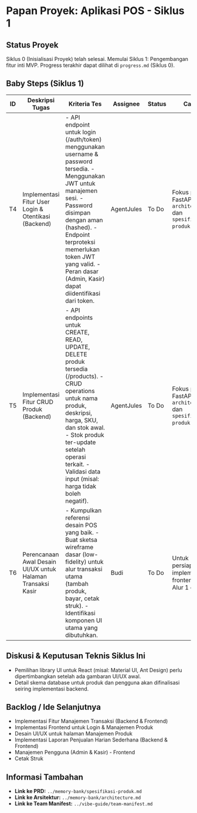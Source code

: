 # Papan Proyek: Aplikasi POS - Siklus 1

## Status Proyek
Siklus 0 (Inisialisasi Proyek) telah selesai. Memulai Siklus 1: Pengembangan fitur inti MVP.
Progress terakhir dapat dilihat di `progress.md` (Siklus 0).

## Baby Steps (Siklus 1)

| ID | Deskripsi Tugas | Kriteria Tes | Assignee | Status | Catatan |
|---|---|---|---|---|---|
| T4 | Implementasi Fitur User Login & Otentikasi (Backend) | - API endpoint untuk login (/auth/token) menggunakan username & password tersedia. - Menggunakan JWT untuk manajemen sesi. - Password disimpan dengan aman (hashed). - Endpoint terproteksi memerlukan token JWT yang valid. - Peran dasar (Admin, Kasir) dapat diidentifikasi dari token. | AgentJules | To Do | Fokus pada FastAPI. Sesuai `architecture.md` dan `spesifikasi-produk.md`. |
| T5 | Implementasi Fitur CRUD Produk (Backend) | - API endpoints untuk CREATE, READ, UPDATE, DELETE produk tersedia (/products). - CRUD operations untuk nama produk, deskripsi, harga, SKU, dan stok awal. - Stok produk ter-update setelah operasi terkait. - Validasi data input (misal: harga tidak boleh negatif). | AgentJules | To Do | Fokus pada FastAPI. Sesuai `architecture.md` dan `spesifikasi-produk.md`. |
| T6 | Perencanaan Awal Desain UI/UX untuk Halaman Transaksi Kasir | - Kumpulkan referensi desain POS yang baik. - Buat sketsa wireframe dasar (low-fidelity) untuk alur transaksi utama (tambah produk, bayar, cetak struk). - Identifikasi komponen UI utama yang dibutuhkan. | Budi | To Do | Untuk persiapan implementasi frontend. Lihat Alur 1 di PRD. |

## Diskusi & Keputusan Teknis Siklus Ini
- Pemilihan library UI untuk React (misal: Material UI, Ant Design) perlu dipertimbangkan setelah ada gambaran UI/UX awal.
- Detail skema database untuk produk dan pengguna akan difinalisasi seiring implementasi backend.

## Backlog / Ide Selanjutnya
- Implementasi Fitur Manajemen Transaksi (Backend & Frontend)
- Implementasi Frontend untuk Login & Manajemen Produk
- Desain UI/UX untuk halaman Manajemen Produk
- Implementasi Laporan Penjualan Harian Sederhana (Backend & Frontend)
- Manajemen Pengguna (Admin & Kasir) - Frontend
- Cetak Struk

## Informasi Tambahan
- **Link ke PRD:** `../memory-bank/spesifikasi-produk.md`
- **Link ke Arsitektur:** `../memory-bank/architecture.md`
- **Link ke Team Manifest:** `../vibe-guide/team-manifest.md`
